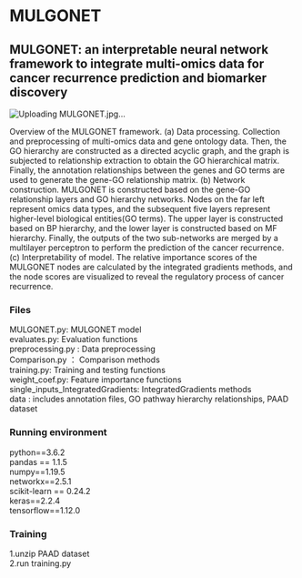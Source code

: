 # MULGONET


## MULGONET: an interpretable neural network framework to integrate multi-omics data for cancer recurrence prediction and biomarker discovery



![Uploading MULGONET.jpg…]()

Overview of the MULGONET framework. (a) Data processing. Collection and preprocessing of multi-omics data and gene ontology data. Then, the GO hierarchy are constructed as a directed acyclic graph, and the graph is subjected to relationship extraction to obtain the GO hierarchical matrix. Finally, the annotation relationships between the genes and GO terms are used to generate the gene-GO relationship matrix. (b) Network construction. MULGONET is constructed based on the gene-GO relationship layers and GO hierarchy networks. Nodes on the far left represent omics data types, and the subsequent five layers represent higher-level biological entities(GO terms). The upper layer is constructed based on BP hierarchy, and the lower layer is constructed based on MF hierarchy. Finally, the outputs of the two sub-networks are merged by a multilayer perceptron to perform the prediction of the cancer recurrence. (c) Interpretability of model. The relative importance scores of the MULGONET nodes are calculated by the integrated gradients methods, and the node scores are visualized to reveal the regulatory process of cancer recurrence.


### Files
MULGONET.py: MULGONET model <br>
evaluates.py: Evaluation functions  <br>
preprocessing.py : Data preprocessing  <br>
Comparison.py ：  Comparison methods  <br>
training.py: Training and testing functions  <br>
weight_coef.py: Feature importance functions  <br>
single_inputs_IntegratedGradients:  IntegratedGradients methods <br>
data : includes annotation files, GO pathway hierarchy relationships, PAAD dataset <br>

### Running environment
python==3.6.2  
pandas == 1.1.5  
numpy==1.19.5  
networkx==2.5.1  
scikit-learn == 0.24.2  
keras==2.2.4  
tensorflow==1.12.0  

### Training

1.unzip PAAD dataset <br>
2.run training.py





